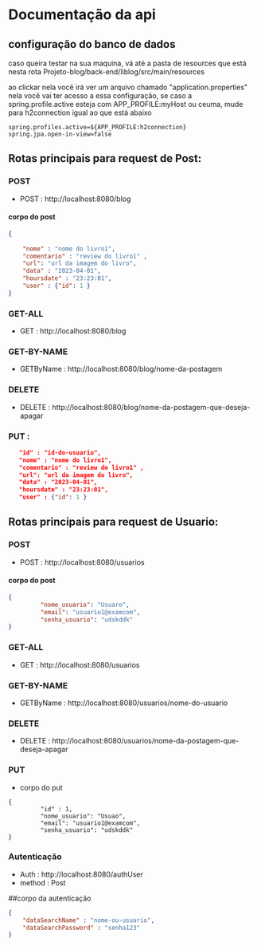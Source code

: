 #  Documentação da api

## configuração do banco de dados

caso queira testar na sua maquina, vá até a pasta de resources que está nesta rota Projeto-blog/back-end/liblog/src/main/resources

ao clickar nela você irá ver um arquivo chamado "application.properties" nela você vai ter acesso a essa configuração, se caso a spring.profile.active esteja com APP_PROFILE:myHost ou ceuma, mude para h2connection
igual ao que está abaixo
```
spring.profiles.active=${APP_PROFILE:h2connection}
spring.jpa.open-in-view=false
```

## Rotas principais para request de Post:

### POST

* POST : http://localhost:8080/blog
  
#### corpo do post 

```json
{
 
    "nome" : "nome do livro1",
    "comentario" : "review do livro1" ,
    "url": "url da imagem do livro",
    "data" : "2023-04-01",
    "hoursdate" : "23:23:01",
    "user" : {"id": 1 }
}
```

### GET-ALL

* GET : http://localhost:8080/blog

### GET-BY-NAME 

* GETByName : http://localhost:8080/blog/nome-da-postagem

### DELETE

* DELETE : http://localhost:8080/blog/nome-da-postagem-que-deseja-apagar

### PUT : 
 ```json
    "id" : "id-do-usuario",
    "nome" : "nome do livro1",
    "comentario" : "review do livro1" ,
    "url": "url da imagem do livro",
    "data" : "2023-04-01",
    "hoursdate" : "23:23:01",
    "user" : {"id": 1 }

```


## Rotas principais para request de Usuario:

### POST

* POST : http://localhost:8080/usuarios
  
#### corpo do post 

```json
{
         "nome_usuario": "Usuaro",
         "email": "usuario1@examcom",
         "senha_usuario": "udskddk"
}
```

### GET-ALL

* GET : http://localhost:8080/usuarios

### GET-BY-NAME 

* GETByName : http://localhost:8080/usuarios/nome-do-usuario

### DELETE

* DELETE : http://localhost:8080/usuarios/nome-da-postagem-que-deseja-apagar

### PUT 
* corpo do put
```
{
         "id" : 1,
         "nome_usuario": "Usuao",
         "email": "usuario1@examcom",
         "senha_usuario": "udskddk"
}
```
  ### Autenticação

  * Auth : http://localhost:8080/authUser
  * method : Post
 
##corpo da autenticação
```json
{
    "dataSearchName" : "nome-ou-usuario",
    "dataSearchPassword" : "senha123"
}
```
  




